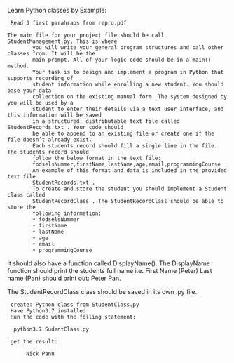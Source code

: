 Learn Python classes by Example:

     Read 3 first parahraps from repro.pdf
    
    The main file for your project file should be call StudentManagement.py. This is where
            you will write your general program structures and call other classes from. It will be the
            main prompt. All of your logic code should be in a main() method.
            Your task is to design and implement a program in Python that supports recording of
            student information while enrolling a new student. You should base your data
            collection on the existing manual form. The system designed by you will be used by a
            student to enter their details via a text user interface, and this information will be saved
            in a structured, distributable text file called StudentRecords.txt . Your code should
            be able to append to an existing file or create one if the file doesn’t already exist.
            Each students record should fill a single line in the file. The students record should
            follow the below format in the text file:
            fodselsNummer,firstName,lastName,age,email,programmingCourse
            An example of this format and data is included in the provided text file
            StudentRecords.txt .
            To create and store the student you should implement a Student class called
            StudentRecordClass . The StudentRecordClass should be able to store the
            following information:
            • fodselsNummer
            • firstName
            • lastName
            • age
            • email
            • programmingCourse
It should also have a function called DisplayName(). The DisplayName function
should print the students full name i.e. First Name (Peter) Last name (Pan) should
print out: Peter Pan.

The StudentRecordClass class should be saved in its own .py file.


     create: Python class from StudentClass.py 
     Have Python3.7 installed
     Run the code with the folling statement:
     
      python3.7 SudentClass.py
      
     get the result:
     
          Nick Pann       
